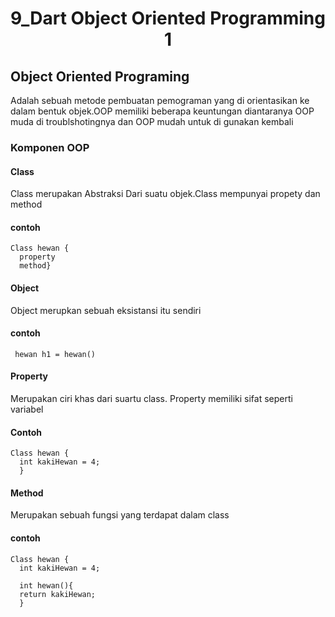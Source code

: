 <h1 align="center"> 9_Dart Object Oriented Programming 1 </h1>

## Object Oriented Programing
Adalah sebuah metode pembuatan pemograman yang di orientasikan ke dalam bentuk objek.OOP memiliki beberapa keuntungan diantaranya OOP muda di troublshotingnya dan OOP mudah untuk di gunakan kembali
### Komponen OOP
#### Class
Class merupakan Abstraksi Dari suatu objek.Class mempunyai propety dan method
#### contoh
    Class hewan {
      property
      method}
#### Object 
Object merupkan sebuah eksistansi itu sendiri 
#### contoh
     hewan h1 = hewan()
  
#### Property
Merupakan ciri khas dari suartu class. Property memiliki sifat seperti variabel
#### Contoh
    Class hewan {
      int kakiHewan = 4;
      }
      
#### Method
Merupakan sebuah fungsi yang terdapat dalam class
#### contoh
    Class hewan {
      int kakiHewan = 4;
      
      int hewan(){
      return kakiHewan;
      }
